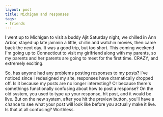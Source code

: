 ```yaml
---
layout: post
title: Michigan and responses
tags:
- friends
---
```

I went up to Michigan to visit a buddy Ajit Saturday night, we chilled in Ann Arbor, stayed up late jammin a little, chillin and watchin movies, then came back the next day. It was a good trip, but too short. This coming weekend I'm going up to Connecticut to visit my girlfriend along with my parents, so my parents and her parents are going to meet for the first time. CRAZY, and extremely exciting.

So, has anyone had any problems posting responses to my posts? I've noticed since I redesigned my site, responses have dramatically dropped off. Is it because my posts are no longer interesting? Or because there's somethings functionally confusing about how to post a response? On the old system, you used to type up your response, hit post, and it would be live. But on the new system, after you hit the preview button, you'll have a chance to see what your post will look like before you actually make it live. Is that at all confusing? Worthless.

